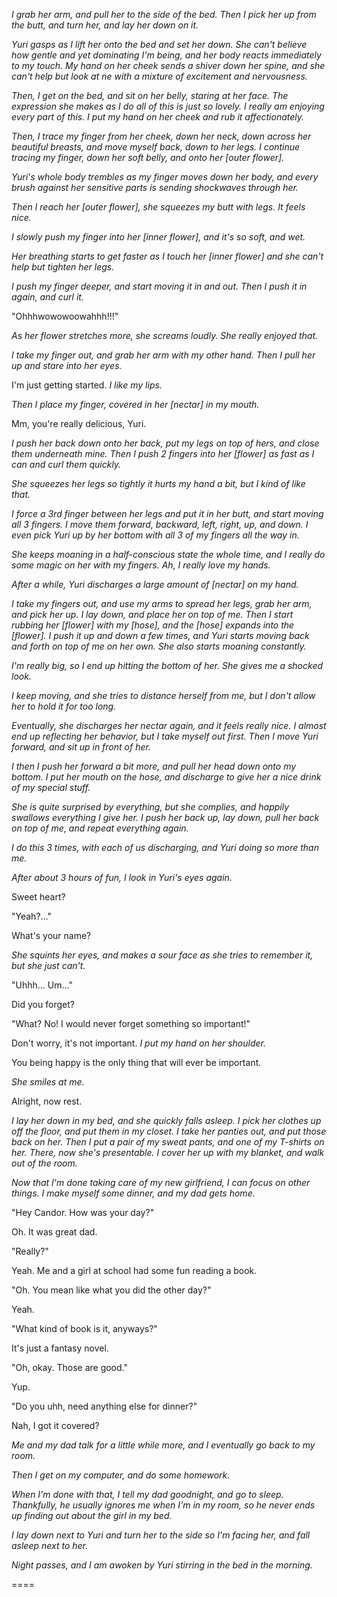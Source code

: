 *I grab her arm, and pull her to the side of the bed. Then I pick her up from the butt, and turn her, and lay her down on it.*

*Yuri gasps as I lift her onto the bed and set her down. She can't believe how gentle and yet dominating I'm being, and her body reacts immediately to my touch. My hand on her cheek sends a shiver down her spine, and she can't help but look at ne with a mixture of excitement and nervousness.*

*Then, I get on the bed, and sit on her belly, staring at her face. The expression she makes as I do all of this is just so lovely. I really am enjoying every part of this. I put my hand on her cheek and rub it affectionately.*

*Then, I trace my finger from her cheek, down her neck, down across her beautiful breasts, and move myself back, down to her legs. I continue tracing my finger, down her soft belly, and onto her [outer flower].*

*Yuri's whole body trembles as my finger moves down her body, and every brush against her sensitive parts is sending shockwaves through her.*

*Then I reach her [outer flower], she squeezes my butt with legs. It feels nice.*

*I slowly push my finger into her [inner flower], and it's so soft, and wet.*

*Her breathing starts to get faster as I touch her [inner flower] and she can't help but tighten her legs.*

*I push my finger deeper, and start moving it in and out. Then I push it in again, and curl it.*

"Ohhhwowowoowahhh!!!"

*As her flower stretches more, she screams loudly. She really enjoyed that.*

*I take my finger out, and grab her arm with my other hand. Then I pull her up and stare into her eyes.*

I'm just getting started. *I like my lips.*

*Then I place my finger, covered in her [nectar] in my mouth.*

Mm, you're really delicious, Yuri.

*I push her back down onto her back, put my legs on top of hers, and close them underneath mine. Then I push 2 fingers into her [flower] as fast as I can and curl them quickly.*

*She squeezes her legs so tightly it hurts my hand a bit, but I kind of like that.*

*I force a 3rd finger between her legs and put it in her butt, and start moving all 3 fingers. I move them forward, backward, left, right, up, and down. I even pick Yuri up by her bottom with all 3 of my fingers all the way in.*

*She keeps moaning in a half-conscious state the whole time, and I really do some magic on her with my fingers. Ah, I really love my hands.*

*After a while, Yuri discharges a large amount of [nectar] on my hand.*

*I take my fingers out, and use my arms to spread her legs, grab her arm, and pick her up. I lay down, and place her on top of me. Then I start rubbing her [flower] with my [hose], and the [hose] expands into the [flower]. I push it up and down a few times, and Yuri starts moving back and forth on top of me on her own. She also starts moaning constantly.*

*I'm really big, so I end up hitting the bottom of her. She gives me a shocked look.*

*I keep moving, and she tries to distance herself from me, but I don't allow her to hold it for too long.*

*Eventually, she discharges her nectar again, and it feels really nice. I almost end up reflecting her behavior, but I take myself out first. Then I move Yuri forward, and sit up in front of her.*

*I then I push her forward a bit more, and pull her head down onto my bottom. I put her mouth on the hose, and discharge to give her a nice drink of my special stuff.*

*She is quite surprised by everything, but she complies, and happily swallows everything I give her. I push her back up, lay down, pull her back on top of me, and repeat everything again.*

*I do this 3 times, with each of us discharging, and Yuri doing so more than me.*

*After about 3 hours of fun, I look in Yuri's eyes again.*

Sweet heart?

"Yeah?..."

What's your name?

*She squints her eyes, and makes a sour face as she tries to remember it, but she just can't.*

"Uhhh... Um..."

Did you forget?

"What? No! I would never forget something so important!"

Don't worry, it's not important. *I put my hand on her shoulder.*

You being happy is the only thing that will ever be important.

*She smiles at me.*

Alright, now rest.

*I lay her down in my bed, and she quickly falls asleep. I pick her clothes up off the floor, and put them in my closet. I take her panties out, and put those back on her. Then I put a pair of my sweat pants, and one of my T-shirts on her. There, now she's presentable. I cover her up with my blanket, and walk out of the room.*

*Now that I'm done taking care of my new girlfriend, I can focus on other things. I make myself some dinner, and my dad gets home.*

"Hey Candor. How was your day?"

Oh. It was great dad.

"Really?"

Yeah. Me and a girl at school had some fun reading a book.

"Oh. You mean like what you did the other day?"

Yeah.

"What kind of book is it, anyways?"

It's just a fantasy novel.

"Oh, okay. Those are good."

Yup.

"Do you uhh, need anything else for dinner?"

Nah, I got it covered?

*Me and my dad talk for a little while more, and I eventually go back to my room.*

*Then I get on my computer, and do some homework.*

*When I'm done with that, I tell my dad goodnight, and go to sleep. Thankfully, he usually ignores me when I'm in my room, so he never ends up finding out about the girl in my bed.*

*I lay down next to Yuri and turn her to the side so I'm facing her, and fall asleep next to her.*

*Night passes, and I am awoken by Yuri stirring in the bed in the morning.*

====
